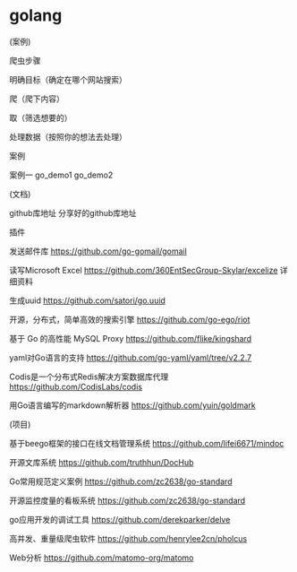 # golang
(案例)

 爬虫步骤

明确目标（确定在哪个网站搜索）

爬（爬下内容）

取（筛选想要的）

处理数据（按照你的想法去处理）

案例 

案例一
go_demo1
go_demo2


(文档)

github库地址
分享好的github库地址

插件

发送邮件库 https://github.com/go-gomail/gomail

读写Microsoft Excel https://github.com/360EntSecGroup-Skylar/excelize 详细资料

生成uuid https://github.com/satori/go.uuid

开源，分布式，简单高效的搜索引擎 https://github.com/go-ego/riot

基于 Go 的高性能 MySQL Proxy https://github.com/flike/kingshard

yaml对Go语言的支持 https://github.com/go-yaml/yaml/tree/v2.2.7

Codis是一个分布式Redis解决方案数据库代理 https://github.com/CodisLabs/codis

用Go语言编写的markdown解析器 https://github.com/yuin/goldmark


(项目)

基于beego框架的接口在线文档管理系统 https://github.com/lifei6671/mindoc

开源文库系统 https://github.com/truthhun/DocHub

Go常用规范定义案例 https://github.com/zc2638/go-standard

开源监控度量的看板系统 https://github.com/zc2638/go-standard

go应用开发的调试工具 https://github.com/derekparker/delve

高并发、重量级爬虫软件 https://github.com/henrylee2cn/pholcus

Web分析 https://github.com/matomo-org/matomo
